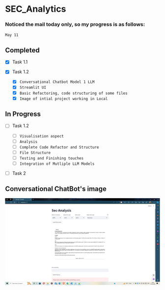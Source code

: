 # SEC_Analytics


### Noticed the mail today only, so my progress is as follows:
```
May 11

```

## Completed

  * [X] Task 1.1
  * [X] Task 1.2
        
    * [X] `Conversational Chatbot Model 1 LLM`
    * [X] `Streamlit UI`
    * [X] `Basic Refactoring, code structuring of some files`
     * [X]  `Image of intial project working in Local`

## In Progress

* [ ] Task 1.2

  * [ ] `Visualisation aspect`
  * [ ] `Analysis`
  * [ ] `Complete Code Refactor and Structure`
  * [ ] `File Structure`
  * [ ] `Testing and Finishing touches`
  * [ ] `Integration of Mutliple LLM Models`

* [ ] Task 2

## Conversational ChatBot's image
 ![Conversational ChatBot's image](images/image-1.png)

